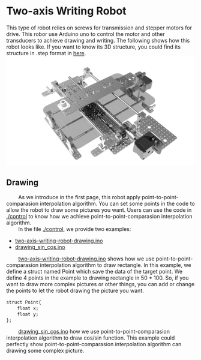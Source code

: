 # Two-axis Writing Robot
  This type of robot relies on screws for transmission and stepper motors for drive. This robor use Arduino uno to control the motor and other transducers to achieve drawing and writing. The following shows how this robot looks like. If you want to know its 3D structure, you could find its structure in .step format in [here](Two-axis/display).
![](https://github.com/unswimmingduck/IA_WritingRobot/blob/main/Two-axis/display/model.png)

## Drawing
&emsp;&emsp; As we introduce in the first page, this robot apply point-to-point-comparasion interpolation algorithm. You can set some points in the code to allow the robot to draw some pictures you want. Users can use the code in [./control](https://github.com/unswimmingduck/IA_WritingRobot/tree/main/Two-axis/control) to know how we achieve point-to-point-comparasion interpolation algorithm.  
&emsp;&emsp; In the file [./control](https://github.com/unswimmingduck/IA_WritingRobot/tree/main/Two-axis/control), we provide two examples: 
* [two-axis-writing-robot-drawing.ino](https://github.com/unswimmingduck/IA_WritingRobot/blob/main/Two-axis/control/two-axis-writing-robot-drawing.ino)
* [drawing_sin_cos.ino](https://github.com/unswimmingduck/IA_WritingRobot/blob/main/Two-axis/control/drawing_sin_cos.ino)
   
&emsp;&emsp; [two-axis-writing-robot-drawing.ino](https://github.com/unswimmingduck/IA_WritingRobot/blob/main/Two-axis/control/two-axis-writing-robot-drawing.ino) shows how we use point-to-point-comparasion interpolation algorithm to draw rectangle. In this example, we define a struct named Point which save the data of the target point. We define 4 points in the example to drawing rectangle in 50 * 100. So, if you want to draw more complex pictures or other things, you can add or change the points to let the robot drawing the picture you want.
```
struct Point{
    float x;
    float y;
};
```
&emsp;&emsp; [drawing_sin_cos.ino](https://github.com/unswimmingduck/IA_WritingRobot/blob/main/Two-axis/control/drawing_sin_cos.ino) how we use point-to-point-comparasion interpolation algorithm to draw cos/sin function. This example could perfectly show point-to-point-comparasion interpolation algorithm can drawing some complex picture.
